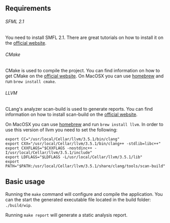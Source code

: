 ## Requirements

###### SFML 2.1

You need to install SMFL 2.1. There are great tutorials on how to install it on the [official website](http://www.sfml-dev.org/tutorials/2.1/).

###### CMake

CMake is used to compile the project. You can find information on how to get CMake on the [official website](http://www.cmake.org/). On MacOSX you can use [homebrew](http://mxcl.github.io/homebrew/) and  run `brew install cmake`.

###### LLVM

CLang's analyzer scan-build is used to generate reports. You can find information on how to install scan-build on the [official website](http://clang-analyzer.llvm.org/index.html).

On MacOSX you can use [homebrew](http://mxcl.github.io/homebrew/) and  run `brew install llvm`. In order to use this version of llvm you need to set the following:

    export CC="/usr/local/Cellar/llvm/3.5.1/bin/clang"
    export CXX="/usr/local/Cellar/llvm/3.5.1/bin/clang++ -stdlib=libc++"
    export CXXFLAGS="$CXXFLAGS -nostdinc++ -I/usr/local/Cellar/llvm/3.5.1/include"
    export LDFLAGS="$LDFLAGS -L/usr/local/Cellar/llvm/3.5.1/lib"
    export PATH="$PATH:/usr/local/Cellar/llvm/3.5.1/share/clang/tools/scan-build"

## Basic usage

Running the `make` command will configure and compile the application. You can the start the generated executable file located in the build folder: `./build/wip`.

Running `make report` will generate a static analysis report.
